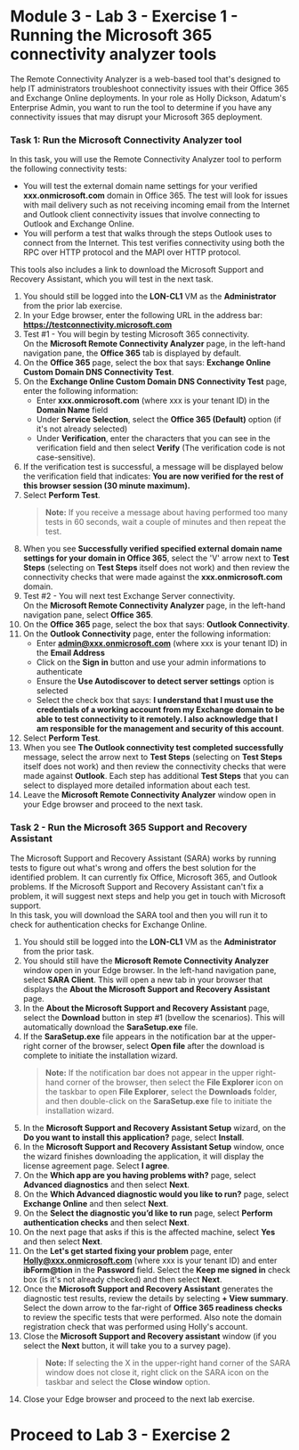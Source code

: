 # Module 3 - Lab 3 - Exercise 1 - Running the Microsoft 365 connectivity analyzer tools
The Remote Connectivity Analyzer is a web-based tool that's designed to help IT administrators troubleshoot connectivity issues with their Office 365 and Exchange Online deployments. In your role as Holly Dickson, Adatum's Enterprise Admin, you want to run the tool to determine if you have any connectivity issues that may disrupt your Microsoft 365 deployment.

### Task 1: Run the Microsoft Connectivity Analyzer tool
In this task, you will use the Remote Connectivity Analyzer tool to perform the following connectivity tests:  
- You will test the external domain name settings for your verified **xxx.onmicrosoft.com** domain in Office 365. The test will look for issues with mail delivery such as not receiving incoming email from the Internet and Outlook client connectivity issues that involve connecting to Outlook and Exchange Online.
- You will perform a test that walks through the steps Outlook uses to connect from the Internet. This test verifies connectivity using both the RPC over HTTP protocol and the MAPI over HTTP protocol.  

This tools also includes a link to download the Microsoft Support and Recovery Assistant, which you will test in the next task.
1. You should still be logged into the **LON-CL1** VM as the **Administrator** from the prior lab exercise. 
1. In your Edge browser, enter the following URL in the address bar: **https://testconnectivity.microsoft.com**
1. Test #1 - You will begin by testing Microsoft 365 connectivity.  
On the **Microsoft Remote Connectivity Analyzer** page, in the left-hand navigation pane, the **Office 365** tab is displayed by default.
1. On the **Office 365** page, select the box that says: **Exchange Online Custom Domain DNS Connectivity Test**.
1. On the **Exchange Online Custom Domain DNS Connectivity Test** page, enter the following information:   
	- Enter **xxx.onmicrosoft.com** (where xxx is your tenant ID) in the **Domain Name** field 
	- Under **Service Selection**, select the **Office 365 (Default)** option (if it's not already selected)
	- Under **Verification**, enter the characters that you can see in the verification field and then select **Verify** (The verification code is not case-sensitive).
1. If the verification test is successful, a message will be displayed below the verification field that indicates: **You are now verified for the rest of this browser session (30 minute maximum).**
1. Select **Perform Test**.
	>**Note:** If you receive a message about having performed too many tests in 60 seconds, wait a couple of minutes and then repeat the test.
1. When you see **Successfully verified specified external domain name settings for your domain in Office 365**, select the 'V' arrow next to **Test Steps** (selecting on **Test Steps** itself does not work) and then review the connectivity checks that were made against the **xxx.onmicrosoft.com** domain.
1. Test #2 - You will next test Exchange Server connectivity.  
On the **Microsoft Remote Connectivity Analyzer** page, in the left-hand navigation pane, select **Office 365**.
1. On the **Office 365** page, select the box that says: **Outlook Connectivity**.
1. On the **Outlook Connectivity** page, enter the following information:  
	- Enter **admin@xxx.onmicrosoft.com** (where xxx is your tenant ID) in the **Email Address**
	- Click on the **Sign in** button and use your admin informations to authenticate
	- Ensure the **Use Autodiscover to detect server settings** option is selected
	- Select the check box that says: **I understand that I must use the credentials of a working account from my Exchange domain to be able to test connectivity to it remotely. I also acknowledge that I am responsible for the management and security of this account**.
1. Select **Perform Test**.
1. When you see **The Outlook connectivity test completed successfully** message, select the arrow next to **Test Steps** (selecting on **Test Steps** itself does not work) and then review the connectivity checks that were made against **Outlook**. Each step has additional **Test Steps** that you can select to displayed more detailed information about each test. 
1. Leave the **Microsoft Remote Connectivity Analyzer** window open in your Edge browser and proceed to the next task.

### Task 2 - Run the Microsoft 365 Support and Recovery Assistant
The Microsoft Support and Recovery Assistant (SARA) works by running tests to figure out what's wrong and offers the best solution for the identified problem. It can currently fix Office, Microsoft 365, and Outlook problems. If the Microsoft Support and Recovery Assistant can't fix a problem, it will suggest next steps and help you get in touch with Microsoft support.  
In this task, you will download the SARA tool and then you will run it to check for authentication checks for Exchange Online.  
1. You should still be logged into the **LON-CL1** VM as the **Administrator** from the prior task.
1. You should still have the **Microsoft Remote Connectivity Analyzer** window open in your Edge browser. In the left-hand navigation pane, select **SARA Client**. This will open a new tab in your browser that displays the **About the Microsoft Support and Recovery Assistant** page.
1. In the **About the Microsoft Support and Recovery Assistant** page, select the **Download** button in step #1 (bvellow the scenarios). This will automatically download the **SaraSetup.exe** file.
1. If the **SaraSetup.exe** file appears in the notification bar at the upper-right corner of the browser, select **Open file** after the download is complete to initiate the installation wizard.
	>**Note:** If the notification bar does not appear in the upper right-hand corner of the browser, then select the **File Explorer** icon on the taskbar to open **File Explorer**, select the **Downloads** folder, and then double-click on the **SaraSetup.exe** file to initiate the installation wizard.
1. In the **Microsoft Support and Recovery Assistant Setup** wizard, on the **Do you want to install this application?** page, select **Install**.
1. In the **Microsoft Support and Recovery Assistant Setup** window, once the wizard finishes downloading the application, it will display the license agreement page. Select **I agree**.
1. On the **Which app are you having problems with?** page, select **Advanced diagnostics** and then select **Next**.
1. On the **Which Advanced diagnostic would you like to run?** page, select **Exchange Online** and then select **Next**.
1. On the **Select the diagnostic you’d like to run** page, select **Perform authentication checks** and then select **Next**.
1. On the next page that asks if this is the affected machine, select **Yes** and then select **Next**.
1. On the **Let's get started fixing your problem** page, enter **Holly@xxx.onmicrosoft.com** (where xxx is your tenant ID) and enter **ibForm@tion** in the **Password** field. Select the **Keep me signed in** check box (is it's not already checked) and then select **Next**.
1. Once the **Microsoft Support and Recovery Assistant** generates the diagnostic test results, review the details by selecting **+ View summary**. Select the down arrow to the far-right of **Office 365 readiness checks** to review the specific tests that were performed. Also note the domain registration check that was performed using Holly's account.
1. Close the **Microsoft Support and Recovery assistant** window (if you select the **Next** button, it will take you to a survey page).
	>**Note:** If selecting the X in the upper-right hand corner of the SARA window does not close it, right click on the SARA icon on the taskbar and  select the **Close window** option. 
1. Close your Edge browser and proceed to the next lab exercise.
# Proceed to Lab 3 - Exercise 2
